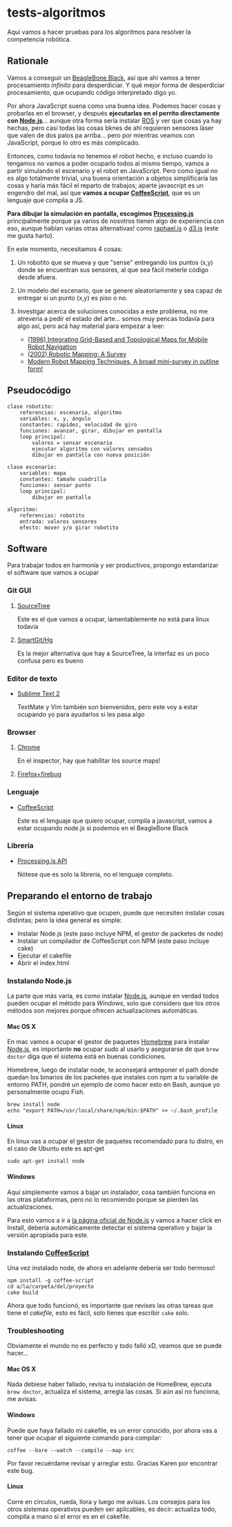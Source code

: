 tests-algoritmos
================
Aquí vamos a hacer pruebas para los algoritmos para resolver la competencia
robótica.

Rationale
---------
Vamos a conseguir un [BeagleBone Black][BBB], así que ahí
vamos a tener procesamiento _infinito_ para desperdiciar. Y qué mejor forma de
desperdiciar procesamiento, que ocupando código interpretado digo yo.

Por ahora JavaScript suena como una buena idea. Podemos hacer cosas y probarlas
en el browser, y después **ejecutarlas en el perrito directamente con
[Node.js][node]**… aunque otra forma sería instalar [ROS][ROS] y ver que cosas
ya hay hechas, pero casi todas las cosas bknes de ahí requieren sensores láser
que valen de dos palos pa arriba… pero por mientras veamos con JavaScript,
porque lo otro es más complicado.

Entonces, como todavía no tenemos el robot hecho, e incluso cuando lo tengamos
no vamos a poder ocuparlo todos al mismo tiempo, vamos a partir simulando el
escenario y el robot en JavaScript. Pero como igual no es algo totalmente
trivial, una buena orientación a objetos simplificaría las cosas y haría más
fácil el reparto de trabajos; aparte javascript es un engendro del mal, así que
**vamos a ocupar [CoffeeScript][coffee]**, que es un lenguaje que compila a JS.

**Para dibujar la simulación en pantalla, escogimos [Processing.js][p5js]**
principalmente porque ya varios de nosotros tienen algo de experiencia con eso,
aunque habían varias otras alternativas! como [raphael.js][raph] o [d3.js][d3]
(este me gusta harto).

[BBB]:    http://beagleboard.org/Products/BeagleBone+Black
[ROS]:    http://www.ros.org/
[node]:   http://nodejs.org
[coffee]: http://coffeescript.org
[p5js]:   http://processingjs.org
[raph]:   http://raphaeljs.com
[d3]:     http://d3js.org

En este momento, necesitamos 4 cosas:

1. Un robotito que se mueva y que "sense" entregando los puntos (x,y) donde se
encuentran sus sensores, al que sea fácil meterle código desde afuera.

2. Un modelo del escenario, que se genere aleatoriamente y sea capaz de entregar
si un punto (x,y) es piso o no.

3. Investigar acerca de soluciones conocidas a este problema, no me atrevería a
pedir el estado del arte… somos muy pencas todavía para algo así, pero acá hay
material para empezar a leer:
	* [(1996) Integrating Grid-Based and Topological Maps for Mobile Robot Navigation](http://www.ri.cmu.edu/pub_files/pub1/thrun_sebastian_1996_8/thrun_sebastian_1996_8.pdf)
	* [(2002) Robotic Mapping: A Survey](http://robots.stanford.edu/papers/thrun.mapping-tr.pdf)
	* [Modern Robot Mapping Techniques, A broad mini-survey in outline form!](http://cs.krisbeevers.com/research/rqnotes_jan06.pdf)


Pseudocódigo
------------
	clase robotito:
		referencias: escenario, algoritmo
		variables: x, y, ángulo
		constantes: rapidez, velocidad de giro
		funciones: avanzar, girar, dibujar en pantalla
		loop principal:
			valores = sensar escenario
			ejecutar algoritmo con valores sensados
			dibujar en pantalla con nueva posición

	clase escenario:
		variables: mapa
		constantes: tamaño cuadrilla
		funciones: sensar punto
		loop principal:
			dibujar en pantalla
			
	algoritmo:
		referencias: robotito
		entrada: valores sensores
		efecto: mover y/o girar robotito

Software
--------
Para trabajar todos en harmonía y ser productivos, propongo estandarizar el
software que vamos a ocupar

### Git GUI
1. [SourceTree](http://sourcetreeapp.com)

	Este es el que vamos a ocupar, lamentablemente no está para linux todavía

2. [SmartGit/Hg](http://www.syntevo.com/smartgithg/index.html)

	Es la mejor alternativa que hay a SourceTree, la interfaz es un poco confusa
	pero es bueno

### Editor de texto
* [Sublime Text 2](http://www.sublimetext.com)

	TextMate y Vim también son bienvenidos, pero este voy a estar ocupando yo
	para ayudarlos si les pasa algo

### Browser
1. [Chrome](https://www.google.com/chrome)

	En el inspector, hay que habilitar los source maps!

2. [Firefox+firebug](http://getfirebug.com)

### Lenguaje
* [CoffeeScript][coffee]

	Este es el lenguaje que quiero ocupar, compila a javascript, vamos a estar
	ocupando node.js si podemos en el BeagleBone Black

### Librería
* [Processing.js API][p5js]

	Nótese que es solo la librería, no el lenguaje completo.

Preparando el entorno de trabajo
--------------------------------
Según el sistema operativo que ocupen, puede que necesiten instalar cosas
distintas; pero la idea general es simple:

* Instalar Node.js (este paso incluye NPM, el gestor de packetes de node)
* Instalar un compilador de CoffeeScript con NPM (este paso incluye cake)
* Ejecutar el cakefile
* Abrir el index.html

### Instalando Node.js
La parte que más varía, es como instalar [Node.js][node], aunque en verdad
todos pueden ocupar el método para *Windows*, solo que considero que los otros
métodos son mejores porque ofrecen actualizaciones automáticas.

#### Mac OS X
En mac vamos a ocupar el gestor de paquetes [Homebrew][brew] para instalar
[Node.js][node], es importante **no** ocupar _sudo_ al usarlo y asegurarse
de que `brew doctor` diga que el sistema está en buenas condiciones.

Homebrew, luego de instalar node, te aconsejará anteponer el path donde quedan
los binarios de los packetes que instales con npm a tu variable de entorno
PATH, pondré un ejemplo de como hacer esto en Bash, aunque yo personalmente
ocupo Fish.

```Shell
brew install node
echo "export PATH=/usr/local/share/npm/bin:$PATH" >> ~/.bash_profile
```

[brew]: http://brew.sh

#### Linux
En linux vas a ocupar el gestor de paquetes recomendado para tu distro, en el
caso de Ubuntu este es apt-get

```Shell
sudo apt-get install node
```

#### Windows
Aquí simplemente vamos a bajar un instalador, cosa también funciona en las
otras plataformas, pero no lo recomiendo porque se pierden las
actualizaciones.

Para esto vamos a ir a [la página oficial de Node.js][node] y vamos a hacer
click en Install, debería automáticamente detectar el sistema operativo y
bajar la versión apropiada para este.

### Instalando [CoffeeScript][coffee]
Una vez instalado node, de ahora en adelante debería ser todo hermoso!

```Shell
npm install -g coffee-script
cd a/la/carpeta/del/proyecto
cake build
```

Ahora que todo funcionó, es importante que revises las otras tareas que tiene
el _cakefile_, esto es fácil, solo tienes que escribir `cake` solo.

### Troubleshooting
Obviamente el mundo no es perfecto y todo falló xD, veamos que se puede hacer…

#### Mac OS X
Nada debiese haber fallado, revisa tu instalación de HomeBrew, ejecuta `brew
doctor`, actualiza el sistema, arregla las cosas. Si aún así no funciona, me
avisas.

#### Windows
Puede que haya fallado mi cakefile, es un error conocido, por ahora vas a
tener que ocupar el siguiente comando para compilar:

```Shell
coffee --bare --watch --compile --map src
```

Por favor recuérdame revisar y arreglar esto.
Gracias Karen por encontrar este bug.

#### Linux
Corre en círculos, rueda, llora y luego me avisas. Los consejos para los otros
sistemas operativos pueden ser aplicables, es decir: actualiza todo, compila a
mano si el error es en el cakefile.
